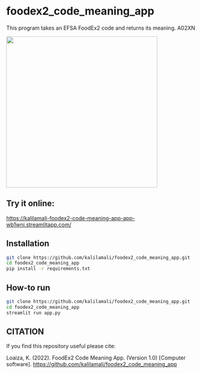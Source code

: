 # foodex2_code_meaning_app
This program takes an EFSA FoodEx2 code and returns its meaning.
 A02XN

<img src="https://github.com/kalilamali/foodex2_code_meaning_app/blob/main/app_image.png" width="400"/>

## Try it online:
https://kalilamali-foodex2-code-meaning-app-app-wb1wni.streamlitapp.com/

## Installation
```bash
git clone https://github.com/kalilamali/foodex2_code_meaning_app.git
cd foodex2_code_meaning_app
pip install -r requirements.txt
```
## How-to run
```bash
git clone https://github.com/kalilamali/foodex2_code_meaning_app.git
cd foodex2_code_meaning_app
streamlit run app.py
```
## CITATION
If you find this repository useful please cite:

Loaiza, K. (2022). FoodEx2 Code Meaning App. (Version 1.0) [Computer software]. https://github.com/kalilamali/foodex2_code_meaning_app
